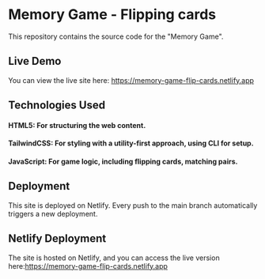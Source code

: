 # Memory Game - Flipping cards
This repository contains the source code for the "Memory Game".

## Live Demo
You can view the live site here: https://memory-game-flip-cards.netlify.app

## Technologies Used
#### HTML5: For structuring the web content.
#### TailwindCSS: For styling with a utility-first approach, using CLI for setup.
#### JavaScript: For game logic, including flipping cards, matching pairs.
## Deployment
This site is deployed on Netlify. Every push to the main branch automatically triggers a new deployment.

## Netlify Deployment
The site is hosted on Netlify, and you can access the live version here:https://memory-game-flip-cards.netlify.app
